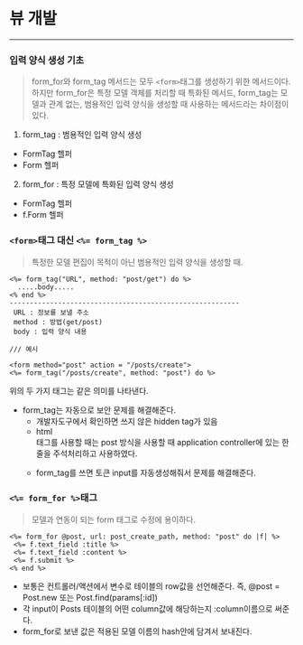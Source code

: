 # 뷰 개발
------------
### 입력 양식 생성 기초
> form_for와 form_tag 메서드는 모두 ``<form>``태그를 생성하기 위한 메서드이다. 하지만 form_for은 특정 모델 객체를 처리할 때 특화된 메서드, form_tag는 모델과 관계 없는, 범용적인 입력 양식을 생성할 때 사용하는 메서드라는 차이점이 있다.  

1. form_tag : 범용적인 입력 양식 생성
  - FormTag 헬퍼
  - Form 헬퍼 
2. form_for : 특정 모델에 특화된 입력 양식 생성
  - FormTag 헬퍼
  - f.Form 헬퍼

### `<form>`태그 대신 `<%= form_tag %>`
> 특정한 모델 편집이 목적이 아닌 범용적인 입력 양식을 생성할 때.   

~~~
<%= form_tag("URL", method: "post/get") do %>
  .....body.....
<% end %>
---------------------------------------------------------
 URL : 정보를 보낼 주소
 method : 방법(get/post)
 body : 입력 양식 내용
~~~
~~~
/// 예시

<form method="post" action = "/posts/create">
<%= form_tag("/posts/create", method: "post") do %>
~~~
위의 두 가지 태그는 같은 의미를 나타낸다.

- form_tag는 자동으로 보안 문제를 해결해준다.
  - 개발자도구에서 확인하면 쓰지 않은 hidden tag가 있음
  - html <form>태그를 사용할 때는 post 방식을 사용할 때 application controller에 있는 한 줄을 주석처리하고 사용하였다.
  - form_tag를 쓰면 토큰 input를 자동생성해줘서 문제를 해결해준다.

### `<%= form_for %>`태그
> 모델과 연동이 되는 form 태그로 수정에 용이하다.

 ~~~
<%= form_for @post, url: post_create_path, method: "post" do |f| %>
  <%= f.text_field :title %>
  <%= f.text_field :content %>
  <%= f.submit %>
<% end %>
 ~~~
 - 보통은 컨트롤러/액션에서 변수로 테이블의 row값을 선언해준다. 즉, @post = Post.new 또는 Post.find(params[:id])
 - 각 input이 Posts 테이블의 어떤 column값에 해당하는지 :column이름으로 써준다.
- form_for로 보낸 값은 적용된 모델 이름의 hash안에 담겨서 보내진다.
